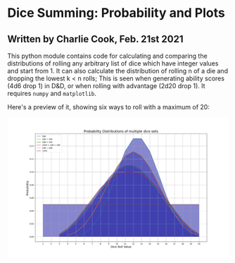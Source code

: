 # Dice Summing: Probability and Plots

## Written by Charlie Cook, Feb. 21st 2021

This python module contains code for calculating and comparing the distributions of rolling any arbitrary list of dice which have integer values and start from 1.
It can also calculate the distribution of rolling n of a die and dropping the lowest k < n rolls; This is seen when generating ability scores (4d6 drop 1) in D&D, or when rolling with advantage (2d20 drop 1).
It requires `numpy` and `matplotlib`.

Here's a preview of it, showing six ways to roll with a maximum of 20:

![](preview.png "You can change the colors by the way.")
